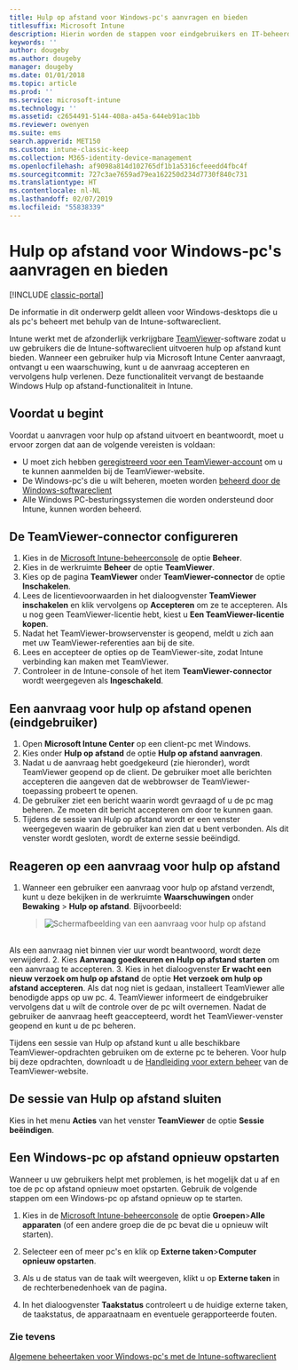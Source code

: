 ```yaml
---
title: Hulp op afstand voor Windows-pc's aanvragen en bieden
titlesuffix: Microsoft Intune
description: Hierin worden de stappen voor eindgebruikers en IT-beheerders beschreven om hulp op afstand te kunnen bieden voor Windows-desktops die worden beheerd als pc's en stappen om een pc op afstand te starten.
keywords: ''
author: dougeby
ms.author: dougeby
manager: dougeby
ms.date: 01/01/2018
ms.topic: article
ms.prod: ''
ms.service: microsoft-intune
ms.technology: ''
ms.assetid: c2654491-5144-408a-a45a-644eb91ac1bb
ms.reviewer: owenyen
ms.suite: ems
search.appverid: MET150
ms.custom: intune-classic-keep
ms.collection: M365-identity-device-management
ms.openlocfilehash: af9098a814d102765df1b1a5316cfeeedd4fbc4f
ms.sourcegitcommit: 727c3ae7659ad79ea162250d234d7730f840c731
ms.translationtype: HT
ms.contentlocale: nl-NL
ms.lasthandoff: 02/07/2019
ms.locfileid: "55838339"
---
```

# <a name="request-and-provide-remote-assistance-for-windows-pcs"></a>Hulp op afstand voor Windows-pc's aanvragen en bieden

[!INCLUDE [classic-portal](includes/classic-portal.md)]

De informatie in dit onderwerp geldt alleen voor Windows-desktops die u als pc's beheert met behulp van de Intune-softwareclient.

Intune werkt met de afzonderlijk verkrijgbare [TeamViewer](https://www.teamviewer.com)-software zodat u uw gebruikers die de Intune-softwareclient uitvoeren hulp op afstand kunt bieden. Wanneer een gebruiker hulp via Microsoft Intune Center aanvraagt, ontvangt u een waarschuwing, kunt u de aanvraag accepteren en vervolgens hulp verlenen. Deze functionaliteit vervangt de bestaande Windows Hulp op afstand-functionaliteit in Intune.


## <a name="before-you-start"></a>Voordat u begint

Voordat u aanvragen voor hulp op afstand uitvoert en beantwoordt, moet u ervoor zorgen dat aan de volgende vereisten is voldaan:

- U moet zich hebben [geregistreerd voor een TeamViewer-account](https://login.teamviewer.com/LogOn#register) om u te kunnen aanmelden bij de TeamViewer-website.
- De Windows-pc's die u wilt beheren, moeten worden [beheerd door de Windows-softwareclient](manage-windows-pcs-with-microsoft-intune.md)
- Alle Windows PC-besturingssystemen die worden ondersteund door Intune, kunnen worden beheerd.

## <a name="configure-the-teamviewer-connector"></a>De TeamViewer-connector configureren

1. Kies in de [Microsoft Intune-beheerconsole](https://manage.microsoft.com) de optie **Beheer**.
2. Kies in de werkruimte **Beheer** de optie **TeamViewer**.
3. Kies op de pagina **TeamViewer** onder **TeamViewer-connector** de optie **Inschakelen**.
4. Lees de licentievoorwaarden in het dialoogvenster **TeamViewer inschakelen** en klik vervolgens op **Accepteren** om ze te accepteren. Als u nog geen TeamViewer-licentie hebt, kiest u **Een TeamViewer-licentie kopen**.
5. Nadat het TeamViewer-browservenster is geopend, meldt u zich aan met uw TeamViewer-referenties aan bij de site.
6. Lees en accepteer de opties op de TeamViewer-site, zodat Intune verbinding kan maken met TeamViewer.
7. Controleer in de Intune-console of het item **TeamViewer-connector** wordt weergegeven als **Ingeschakeld**.


## <a name="open-a-remote-assistance-request-end-user"></a>Een aanvraag voor hulp op afstand openen (eindgebruiker)

1. Open **Microsoft Intune Center** op een client-pc met Windows.
2. Kies onder **Hulp op afstand** de optie **Hulp op afstand aanvragen**.
3. Nadat u de aanvraag hebt goedgekeurd (zie hieronder), wordt TeamViewer geopend op de client. De gebruiker moet alle berichten accepteren die aangeven dat de webbrowser de TeamViewer-toepassing probeert te openen.
4. De gebruiker ziet een bericht waarin wordt gevraagd of u de pc mag beheren. Ze moeten dit bericht accepteren om door te kunnen gaan.
5. Tijdens de sessie van Hulp op afstand wordt er een venster weergegeven waarin de gebruiker kan zien dat u bent verbonden. Als dit venster wordt gesloten, wordt de externe sessie beëindigd.

## <a name="respond-to-a-remote-assistance-request"></a>Reageren op een aanvraag voor hulp op afstand

1. Wanneer een gebruiker een aanvraag voor hulp op afstand verzendt, kunt u deze bekijken in de werkruimte **Waarschuwingen** onder **Bewaking** > **Hulp op afstand**. Bijvoorbeeld:
   > ![Schermafbeelding van een aanvraag voor hulp op afstand](/intune/media/team-viewer.png)

<br>Als een aanvraag niet binnen vier uur wordt beantwoord, wordt deze verwijderd.
2. Kies **Aanvraag goedkeuren en Hulp op afstand starten** om een aanvraag te accepteren.
3. Kies in het dialoogvenster **Er wacht een nieuw verzoek om hulp op afstand** de optie **Het verzoek om hulp op afstand accepteren**. Als dat nog niet is gedaan, installeert TeamViewer alle benodigde apps op uw pc.
4. TeamViewer informeert de eindgebruiker vervolgens dat u wilt de controle over de pc wilt overnemen. Nadat de gebruiker de aanvraag heeft geaccepteerd, wordt het TeamViewer-venster geopend en kunt u de pc beheren.

Tijdens een sessie van Hulp op afstand kunt u alle beschikbare TeamViewer-opdrachten gebruiken om de externe pc te beheren. Voor hulp bij deze opdrachten, downloadt u de [Handleiding voor extern beheer](http://www.teamviewer.com/en/support/documents/) van de TeamViewer-website.

## <a name="close-the-remote-assistance-session"></a>De sessie van Hulp op afstand sluiten

Kies in het menu **Acties** van het venster **TeamViewer** de optie **Sessie beëindigen**.

## <a name="remotely-restart-a-windows-pc"></a>Een Windows-pc op afstand opnieuw opstarten
Wanneer u uw gebruikers helpt met problemen, is het mogelijk dat u af en toe de pc op afstand opnieuw moet opstarten. Gebruik de volgende stappen om een Windows-pc op afstand opnieuw op te starten.

1.  Kies in de [Microsoft Intune-beheerconsole](https://manage.microsoft.com/) de optie **Groepen**&gt;**Alle apparaten** (of een andere groep die de pc bevat die u opnieuw wilt starten).

2.  Selecteer een of meer pc's en klik op **Externe taken**&gt;**Computer opnieuw opstarten**.

3.  Als u de status van de taak wilt weergeven, klikt u op **Externe taken** in de rechterbenedenhoek van de pagina.

4.  In het dialoogvenster **Taakstatus** controleert u de huidige externe taken, de taakstatus, de apparaatnaam en eventuele gerapporteerde fouten.

### <a name="see-also"></a>Zie tevens

[Algemene beheertaken voor Windows-pc's met de Intune-softwareclient](common-windows-pc-management-tasks-with-the-microsoft-intune-computer-client.md)
